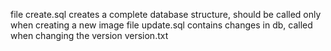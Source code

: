 file create.sql creates a complete database structure, should be called only when creating a new image
file update.sql contains changes in db, called when changing the version
version.txt
